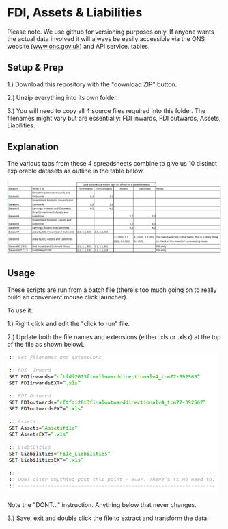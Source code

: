 # FDI, Assets & Liabilities

Please note. We use github for versioning purposes only. If anyone wants the actual data involved it will always be easily accessible via the ONS website (www.ons.gov.uk) and API service. tables.

## Setup & Prep
1.) Download this repository with the "download ZIP" button.

2.) Unzip everything into its own folder.

3.) You will need to copy all 4 source files required into this folder. The filenames might vary but are essentially: FDI inwards, FDI outwards, Assets, Liabilities.

## Explanation

The various tabs from these 4 spreadsheets combine to give us 10 distinct explorable datasets as outline in the table below.

![alt tag](/images/summary.png)

## Usage

These scripts are run from a batch file (there's too much going on to really build an convenient mouse click launcher).

To use it:

1.) Right click and edit the "click to run" file.

2.) Update both the file names and extensions (either .xls or .xlsx) at the top of the file as shown belowL

![alt tag](/images/commands.png)

Note the "DONT..." instruction. Anything below that never changes.

3.) Save, exit and double click the file to extract and transform the data.



